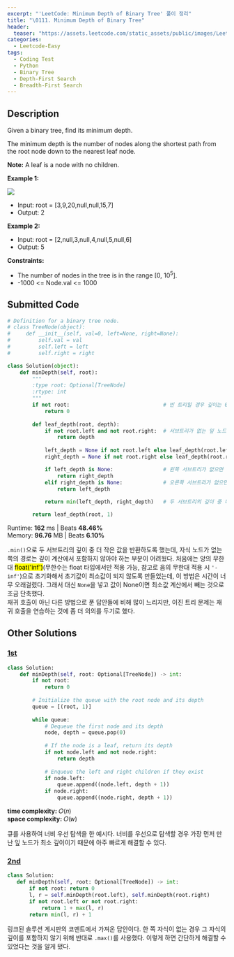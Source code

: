 ```yaml
---
excerpt: "'LeetCode: Minimum Depth of Binary Tree' 풀이 정리"
title: "\0111. Minimum Depth of Binary Tree"
header:
  teaser: "https://assets.leetcode.com/static_assets/public/images/LeetCode_Sharing.png"
categories:
  - Leetcode-Easy
tags:
  - Coding Test
  - Python
  - Binary Tree
  - Depth-First Search
  - Breadth-First Search
---
```


## <i class="fa-solid fa-file-lines"></i> Description

Given a binary tree, find its minimum depth.

The minimum depth is the number of nodes along the shortest path from the root node down to the nearest leaf node.

**Note:** A leaf is a node with no children.

**Example 1:**

![](https://assets.leetcode.com/uploads/2020/10/12/ex_depth.jpg)

- Input: root = [3,9,20,null,null,15,7]
- Output: 2

**Example 2:**

- Input: root = [2,null,3,null,4,null,5,null,6]
- Output: 5

**Constraints:**

- The number of nodes in the tree is in the range [0, 10<sup>5</sup>].
- -1000 <= Node.val <= 1000

## <i class="fa-solid fa-cloud-arrow-up"></i> Submitted Code

```python
# Definition for a binary tree node.
# class TreeNode(object):
#     def __init__(self, val=0, left=None, right=None):
#         self.val = val
#         self.left = left
#         self.right = right

class Solution(object):
    def minDepth(self, root):
        """
        :type root: Optional[TreeNode]
        :rtype: int
        """
        if not root:                              # 빈 트리일 경우 깊이는 0
            return 0
        
        def leaf_depth(root, depth):
            if not root.left and not root.right:  # 서브트리가 없는 잎 노드에 도달
                return depth
            
            left_depth = None if not root.left else leaf_depth(root.left, depth + 1)
            right_depth = None if not root.right else leaf_depth(root.right, depth + 1)

            if left_depth is None:                # 왼쪽 서브트리가 없으면 오른쪽 서브트리의 깊이 반환
                return right_depth
            elif right_depth is None:             # 오른쪽 서브트리가 없으면 왼쪽 서브트리의 깊이 반환
                return left_depth
            
            return min(left_depth, right_depth)   # 두 서브트리의 깊이 중 더 얕은 쪽의 값을 반환

        return leaf_depth(root, 1)
```
<i class="fa-solid fa-clock"></i> Runtime: **162** ms \| Beats **48.46%**    
<i class="fa-solid fa-memory"></i> Memory: **96.76** MB \| Beats **6.10%**

`.min()`으로 두 서브트리의 깊이 중 더 작은 값을 반환하도록 했는데, 자식 노드가 없는 쪽의 경로는 깊이 계산에서 포함하지 않아야 하는 부분이 어려웠다. 처음에는 양의 무한대 <mark>float('inf')</mark>(무한수는 float 타입에서만 적용 가능, 참고로 음의 무한대 적용 시 `'-inf'`)으로 초기화해서 초기값이 최소값이 되지 않도록 만들었는데, 이 방법은 시간이 너무 오래걸렸다. 그래서 대신 `None`을 넣고 값이 None이면 최소값 계산에서 빼는 것으로 조금 단축했다.   
재귀 호출이 아닌 다른 방법으로 푼 답안들에 비해 많이 느리지만, 이진 트리 문제는 재귀 호출을 연습하는 것에 좀 더 의의를 두기로 했다. 

## <i class="fa-solid fa-flask"></i> Other Solutions

### <a href="" target="_blank">1st</a>

```python
class Solution:
    def minDepth(self, root: Optional[TreeNode]) -> int:
        if not root:
            return 0
        
        # Initialize the queue with the root node and its depth
        queue = [(root, 1)]
        
        while queue:
            # Dequeue the first node and its depth
            node, depth = queue.pop(0)
            
            # If the node is a leaf, return its depth
            if not node.left and not node.right:
                return depth
            
            # Enqueue the left and right children if they exist
            if node.left:
                queue.append((node.left, depth + 1))
            if node.right:
                queue.append((node.right, depth + 1))
```
<i class="fa-solid fa-clock"></i> **time complexity:** 𝑂(𝑛)    
<i class="fa-solid fa-memory"></i> **space complexity:** 𝑂(𝑤)           

큐를 사용하여 너비 우선 탐색을 한 예시다. 너비를 우선으로 탐색할 경우 가장 먼저 만난 잎 노드가 최소 깊이이기 때문에 아주 빠르게 해결할 수 있다.

### <a href="https://leetcode.com/problems/minimum-depth-of-binary-tree/solutions/2429057/very-easy-100-fully-explained-c-java-pyt-uiik/" target="_blank">2nd</a>

```python
class Solution:
   def minDepth(self, root: Optional[TreeNode]) -> int:
       if not root: return 0
       l, r = self.minDepth(root.left), self.minDepth(root.right)
       if not root.left or not root.right:
           return 1 + max(l, r)
       return min(l, r) + 1
```
링크된 솔루션 게시판의 코멘트에서 가져온 답안이다. 한 쪽 자식이 없는 경우 그 자식의 깊이를 포함하지 않기 위해 반대로 `.max()`를 사용했다. 이렇게 하면 간단하게 해결할 수 있었다는 것을 알게 됐다.